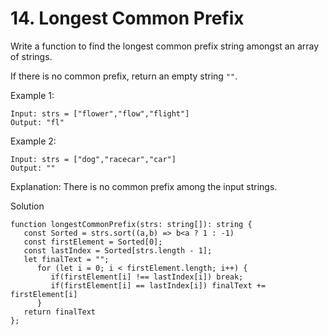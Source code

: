 # 14. Longest Common Prefix


Write a function to find the longest common prefix string amongst an array of strings.

If there is no common prefix, return an empty string `""`.

Example 1:
```
Input: strs = ["flower","flow","flight"]
Output: "fl"
```

Example 2:
```
Input: strs = ["dog","racecar","car"]
Output: ""
```

Explanation: There is no common prefix among the input strings.

Solution
```
function longestCommonPrefix(strs: string[]): string {
   const Sorted = strs.sort((a,b) => b<a ? 1 : -1)
   const firstElement = Sorted[0];
   const lastIndex = Sorted[strs.length - 1];
   let finalText = "";
      for (let i = 0; i < firstElement.length; i++) {
         if(firstElement[i] !== lastIndex[i]) break;
         if(firstElement[i] == lastIndex[i]) finalText += firstElement[i]
      }
   return finalText
};
```
